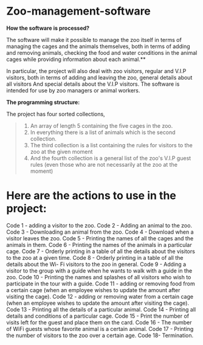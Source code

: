 # Zoo-management-software

**How the software is processed?**

The software will make it possible to manage the zoo itself in terms of managing the cages and the animals themselves, both in terms of adding and removing animals, checking the food and water conditions in the animal cages while providing information about each animal.**

In particular, the project will also deal with zoo visitors, regular and V.I.P visitors, both in terms of adding and leaving the zoo, general details about all visitors And special details about the V.I.P visitors.
The software is intended for use by zoo managers or animal workers.

 **The programming structure:**
 
 The project has four sorted collections,

> 1. An array of length 5 containing the five cages in the zoo.
> 2. In everything there is a list of animals which is the second collection.
> 3. The third collection is a list containing the rules for visitors to the zoo at the given moment
> 4. And the fourth collection is a general list of the zoo's V.I.P guest rules (even those who are not necessarily at the zoo at the moment)


# Here are the actions to use in the project:

Code 1 - adding a visitor to the zoo.
Code 2 - Adding an animal to the zoo.
Code 3 - Downloading an animal from the zoo.
Code 4 - Download when a visitor leaves the zoo.
Code 5 - Printing the names of all the cages and the animals in them.
Code 6 - Printing the names of the animals in a particular cage.
Code 7 - Orderly printing in a table of all the details about the visitors to the zoo at a given 													time.
Code 8 - Orderly printing in a table of all the details about the Wi- Fi visitors to the zoo in 														general.
Code 9 - Adding a visitor to the group with a guide when he wants to walk with a guide in the zoo.
Code 10 - Printing the names and splashes of all visitors who wish to participate in the tour with a 										guide.
Code 11 - adding or removing food from a certain cage (when an employee wishes to update the amount 											after visiting the cage).
Code 12 - adding or removing water from a certain cage (when an employee wishes to update the amount 										after visiting the cage).
Code 13 - Printing all the details of a particular animal.
Code 14 - Printing all details and conditions of a particular cage.
Code 15 - Print the number of visits left for the guest and place them on the card.
Code 16 - The number of WiFi guests whose favorite animal is a certain animal.
Code 17 - Printing the number of visitors to the zoo over a certain age.
Code 18- Termination.
